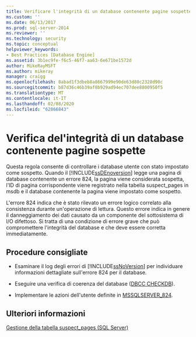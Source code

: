 ```yaml
---
title: Verificare l'integrità di un database contenente pagine sospette | Microsoft Docs
ms.custom: ''
ms.date: 06/13/2017
ms.prod: sql-server-2014
ms.reviewer: ''
ms.technology: security
ms.topic: conceptual
helpviewer_keywords:
- Best Practices [Database Engine]
ms.assetid: 3b1ec9fe-f6c5-46f7-aa63-6e671be1572d
author: MikeRayMSFT
ms.author: mikeray
manager: craigg
ms.openlocfilehash: 8abad1f3dbeb8a8667999e90de63d80c2328d90c
ms.sourcegitcommit: b87d36c46b39af8b929ad94ec707dee8800950f5
ms.translationtype: MT
ms.contentlocale: it-IT
ms.lasthandoff: 02/08/2020
ms.locfileid: "62866843"
---
```

# <a name="check-integrity-of-database-with-suspect-pages"></a>Verifica del'integrità di un database contenente pagine sospette
  Questa regola consente di controllare i database utente con stato impostato come sospetto. Quando il [!INCLUDE[ssDEnoversion](../../includes/ssdenoversion-md.md)] legge una pagina di database contenente un errore 824, la pagina viene considerata sospetta, l'ID di pagina corrispondente viene registrato nella tabella suspect_pages in msdb e il database contenente la pagina viene impostato come sospetto.  
  
 L'errore 824 indica che è stato rilevato un errore logico correlato alla consistenza durante un'operazione di lettura. Questo errore indica in genere il danneggiamento dei dati causato da un componente del sottosistema di I/O difettoso. Si tratta di una condizione di errore grave che può compromettere l'integrità del database e che deve essere corretta immediatamente.  
  
## <a name="best-practices-recommendations"></a>Procedure consigliate  
  
-   Esaminare il log degli errori di [!INCLUDE[ssNoVersion](../../includes/ssnoversion-md.md)] per individuare informazioni dettagliate sull'errore 824 per il database.  
  
-   Eseguire una verifica di coerenza del database ([DBCC CHECKDB](/sql/t-sql/database-console-commands/dbcc-checkdb-transact-sql)).  
  
-   Implementare le azioni dell'utente definite in [MSSQLSERVER_824](https://go.microsoft.com/fwlink/?LinkId=81397).  
  
## <a name="for-more-information"></a>Ulteriori informazioni  
 [Gestione della tabella suspect_pages &#40;SQL Server&#41;](../backup-restore/manage-the-suspect-pages-table-sql-server.md)  
  
  
